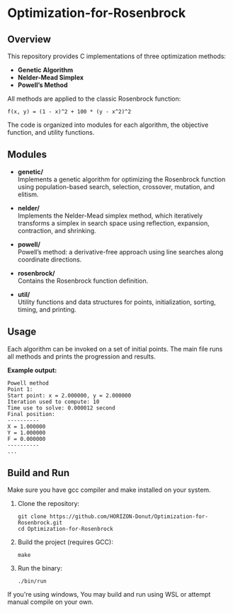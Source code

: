 # Optimization-for-Rosenbrock

## Overview

This repository provides C implementations of three optimization methods:
- **Genetic Algorithm**
- **Nelder-Mead Simplex**
- **Powell’s Method**

All methods are applied to the classic Rosenbrock function:

```
f(x, y) = (1 - x)^2 + 100 * (y - x^2)^2
```

The code is organized into modules for each algorithm, the objective function, and utility functions.

## Modules

- **genetic/**  
  Implements a genetic algorithm for optimizing the Rosenbrock function using population-based search, selection, crossover, mutation, and elitism.

- **nelder/**  
  Implements the Nelder-Mead simplex method, which iteratively transforms a simplex in search space using reflection, expansion, contraction, and shrinking.

- **powell/**  
  Powell’s method: a derivative-free approach using line searches along coordinate directions.

- **rosenbrock/**  
  Contains the Rosenbrock function definition.

- **util/**  
  Utility functions and data structures for points, initialization, sorting, timing, and printing.

## Usage

Each algorithm can be invoked on a set of initial points. The main file runs all methods and prints the progression and results.

**Example output:**
```
Powell method
Point 1:
Start point: x = 2.000000, y = 2.000000
Iteration used to compute: 10
Time use to solve: 0.000012 second
Final position:
----------
X = 1.000000
Y = 1.000000
F = 0.000000
----------
...
```

## Build and Run
Make sure you have gcc compiler and make installed on your system.
1. Clone the repository:
   ```
   git clone https://github.com/HORIZON-Donut/Optimization-for-Rosenbrock.git
   cd Optimization-for-Rosenbrock
   ```

2. Build the project (requires GCC):
   ```
   make
   ```

3. Run the binary:
   ```
   ./bin/run
   ```
If you're using windows, You may build and run using WSL or attempt manual compile on your own.

